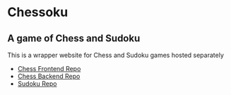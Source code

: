 # Chessoku

## A game of Chess and Sudoku

This is a wrapper website for Chess and Sudoku games hosted separately

- [Chess Frontend Repo](https://github.com/pulkitchauhan03/online-chess)
- [Chess Backend Repo](https://github.com/pulkitchauhan03/online-chess-server)
- [Sudoku Repo](https://github.com/pulkitchauhan03/SudokuApp)
